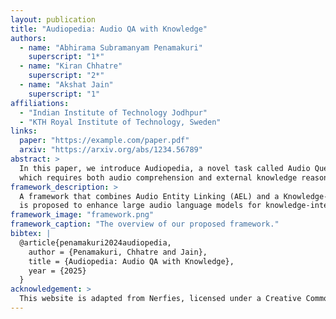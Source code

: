 ```yaml
---
layout: publication
title: "Audiopedia: Audio QA with Knowledge"
authors:
  - name: "Abhirama Subramanyam Penamakuri"
    superscript: "1*"
  - name: "Kiran Chhatre"
    superscript: "2*"
  - name: "Akshat Jain"
    superscript: "1"
affiliations:
  - "Indian Institute of Technology Jodhpur"
  - "KTH Royal Institute of Technology, Sweden"
links:
  paper: "https://example.com/paper.pdf"
  arxiv: "https://arxiv.org/abs/1234.56789"
abstract: >
  In this paper, we introduce Audiopedia, a novel task called Audio Question Answering with Knowledge,
  which requires both audio comprehension and external knowledge reasoning...
framework_description: >
  A framework that combines Audio Entity Linking (AEL) and a Knowledge-Augmented Audio Multimodal Model (kA²LM)
  is proposed to enhance large audio language models for knowledge-intensive tasks such as Audiopedia.
framework_image: "framework.png"
framework_caption: "The overview of our proposed framework."
bibtex: |
  @article{penamakuri2024audiopedia,
    author = {Penamakuri, Chhatre and Jain},
    title = {Audiopedia: Audio QA with Knowledge},
    year = {2025}
  }
acknowledgement: >
  This website is adapted from Nerfies, licensed under a Creative Commons Attribution ShareAlike 4.0 International License.
---
```

